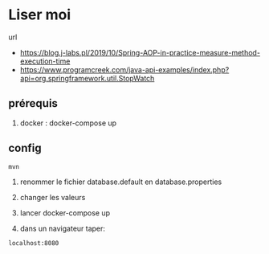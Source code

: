 # Liser moi

url
* https://blog.j-labs.pl/2019/10/Spring-AOP-in-practice-measure-method-execution-time
* https://www.programcreek.com/java-api-examples/index.php?api=org.springframework.util.StopWatch

## prérequis
1. docker : docker-compose up

## config
```
mvn
```
1. renommer le fichier database.default en database.properties

2. changer les valeurs

3. lancer docker-compose up

4. dans un navigateur taper:
```
localhost:8080
```

